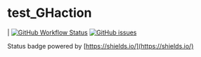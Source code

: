 # test_GHaction

| [![GitHub Workflow Status](https://img.shields.io/github/workflow/status/ManonMartin/test_GHaction/test-gh-actions?color=%23FFBB00&label=test-gh-actions&logo=Wagtail&logoColor=%23FFBB00&style=flat-square)](https://github.com/ManonMartin/test_GHaction/actions?query=workflow%3Atest-gh-actions)  [![GitHub issues](https://img.shields.io/github/issues-raw/ManonMartin/test_GHaction?color=%23DF0067&style=flat-square)](https://github.com/ManonMartin/test_GHaction/issues) 

Status badge powered by [https://shields.io/](https://shields.io/)